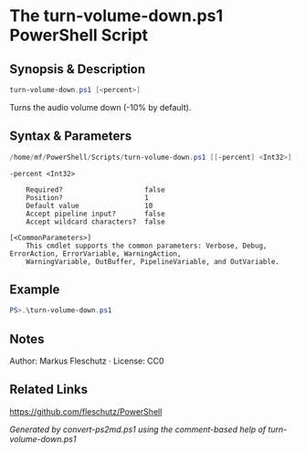 # The turn-volume-down.ps1 PowerShell Script

## Synopsis & Description
```powershell
turn-volume-down.ps1 [<percent>]
```

Turns the audio volume down (-10% by default).

## Syntax & Parameters
```powershell
/home/mf/PowerShell/Scripts/turn-volume-down.ps1 [[-percent] <Int32>] [<CommonParameters>]
```

```
-percent <Int32>
    
    Required?                    false
    Position?                    1
    Default value                10
    Accept pipeline input?       false
    Accept wildcard characters?  false
```

```
[<CommonParameters>]
    This cmdlet supports the common parameters: Verbose, Debug, ErrorAction, ErrorVariable, WarningAction, 
    WarningVariable, OutBuffer, PipelineVariable, and OutVariable.
```

## Example
```powershell
PS>.\turn-volume-down.ps1
```


## Notes
Author: Markus Fleschutz · License: CC0

## Related Links
https://github.com/fleschutz/PowerShell

*Generated by convert-ps2md.ps1 using the comment-based help of turn-volume-down.ps1*
